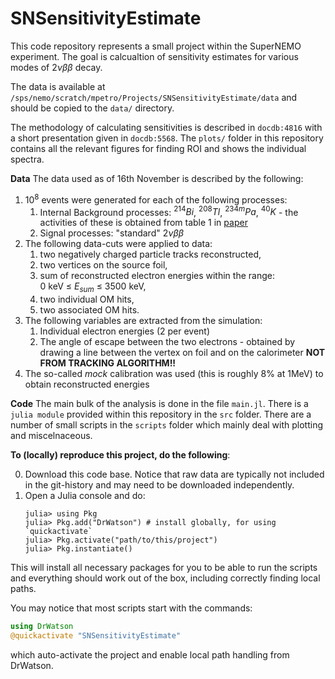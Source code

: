 # SNSensitivityEstimate

This code repository represents a small project within the SuperNEMO experiment. The goal is calcualtion of sensitivity estimates for various modes of $2\nu\beta\beta$ decay. 

The data is available at `/sps/nemo/scratch/mpetro/Projects/SNSensitivityEstimate/data` and should be copied to the `data/` directory. 

The methodology of calculating sensitivities is described in `docdb:4816` with a short presentation given in `docdb:5568`. The `plots/` folder in this repository contains all the relevant figures for finding ROI and shows the individual spectra.

**Data**
The data used as of 16th November is described by the following:
1. $10^8$ events were generated for each of the following processes: 
   1. Internal Background processes: ${}^{214}Bi$, ${}^{208}Tl$, ${}^{234m}Pa$, ${}^{40}K$ - the activities of these is obtained from table 1 in [paper](https://link.springer.com/article/10.1140/epjc/s10052-018-6295-x)
   2. Signal processes: "standard" $2\nu\beta\beta$ 
2. The following data-cuts were applied to data:
   1. two negatively charged particle tracks reconstructed,
   2. two vertices on the source foil,
   3. sum of reconstructed electron energies within the range: $0~\mathrm{keV}~\leq~E_{sum}~\leq~3500~\mathrm{keV}$,
   4. two individual OM hits,
   5. two associated OM hits. 
3. The following variables are extracted from the simulation:
   1. Individual electron energies (2 per event)
   2. The angle of escape between the two electrons - obtained by drawing a line between the vertex on foil and on the calorimeter **NOT FROM TRACKING ALGORITHM!!**
4. The so-called *mock* calibration was used (this is roughly 8% at 1MeV) to obtain reconstructed energies

**Code**
The main bulk of the analysis is done in the file `main.jl`. There is a `julia module` provided within this repository in the `src` folder. There are a number of small scripts in the `scripts` folder which mainly deal with plotting and miscelnaceous. 

**To (locally) reproduce this project, do the following**:

0. Download this code base. Notice that raw data are typically not included in the git-history and may need to be downloaded independently.
1. Open a Julia console and do:
   ```
   julia> using Pkg
   julia> Pkg.add("DrWatson") # install globally, for using `quickactivate`
   julia> Pkg.activate("path/to/this/project")
   julia> Pkg.instantiate()
   ```


This will install all necessary packages for you to be able to run the scripts and everything should work out of the box, including correctly finding local paths.

You may notice that most scripts start with the commands:
```julia
using DrWatson
@quickactivate "SNSensitivityEstimate"
```
which auto-activate the project and enable local path handling from DrWatson.